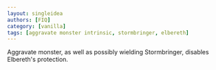```yaml
---
layout: singleidea
authors: [FIQ]
category: [vanilla]
tags: [aggravate monster intrinsic, stormbringer, elbereth]
---
```

Aggravate monster, as well as possibly wielding Stormbringer, disables Elbereth's protection.

